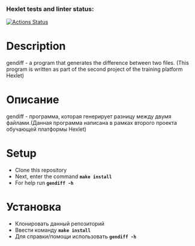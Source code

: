 ### Hexlet tests and linter status:
[![Actions Status](https://github.com/Yakanaro/php-project-48/workflows/hexlet-check/badge.svg)](https://github.com/Yakanaro/php-project-48/actions)

# Description

gendiff - a program that generates the difference between two files. (This program is written as part of the second project of the training platform Hexlet)

# Описание

gendiff - программа, которая генерирует разницу между двумя файлами.(Данная программа написана в рамках второго проекта обучающей платформы Hexlet)

# Setup

- Clone this repository
- Next, enter the command **`make install`**
- For help run **`gendiff -h`**

# Установка

- Клонировать данный репозиторий
- Ввести команду **`make install`**
- Для справки/помощи использовать **`gendiff -h`**